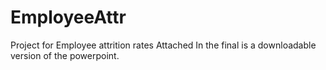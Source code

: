 # EmployeeAttr

Project for Employee attrition rates
Attached In the final is a downloadable version of the powerpoint.
